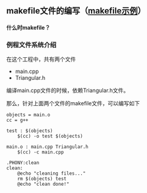 ## makefile文件的编写（[makefile示例](../code/operatorOverload/makefile)）

#### 什么时makefile？



### 例程文件系统介绍
在这个工程中，共有两个文件
- main.cpp
- Triangular.h

编译main.cpp文件的时候，依赖Triangular.h文件。

那么，针对上面两个文件的makefile文件，可以编写如下

```
objects = main.o
cc = g++

test : $(objects)
	$(cc) -o test $(objects)

main.o : main.cpp Triangular.h
	$(cc) -c main.cpp

.PHONY:clean
clean:
	@echo "cleaning files..."
	rm $(objects) test
	@echo "clean done!"
```


